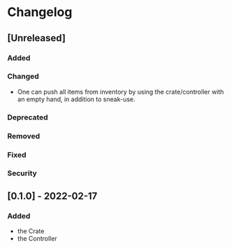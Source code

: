 # Changelog

## [Unreleased]

### Added

### Changed

* One can push all items from inventory by using the crate/controller with an empty hand, in addition to sneak-use.

### Deprecated

### Removed

### Fixed

### Security

## [0.1.0] - 2022-02-17

### Added

* the Crate
* the Controller
